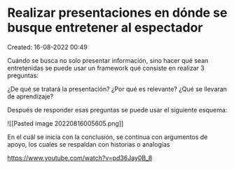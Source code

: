 # Realizar presentaciones en dónde se busque entretener al espectador

Created: 16-08-2022 00:49

Cuándo se busca no solo presentar información, sino hacer qué sean entretenidas se puede usar un framework qué consiste en realizar 3 preguntas:

¿De qué se tratará la presentación?
¿Por qué es relevante?
¿Qué se llevaran de aprendizaje?

Después de responder esas preguntas se puede usar el siguiente esquema:

![[Pasted image 20220816005605.png]]

En el cuál se inicia con la conclusión, se continua con argumentos de apoyo, los cuales se respaldan con historias o analogías

https://www.youtube.com/watch?v=pd36Jay0B_8